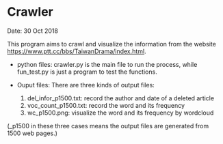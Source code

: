 # Crawler 
Date: 30 Oct 2018

This program aims to crawl and visualize the information from the website https://www.ptt.cc/bbs/TaiwanDrama/index.html.

* python files:
crawler.py is the main file to run the process, while fun_test.py is just a program to test the functions.

* Ouput files:
There are three kinds of output files:
	1. del_infor_p1500.txt: record the author and date of a deleted article
	2. voc_count_p1500.txt: record the word and its frequency
	3. wc_p1500.png: visualize the word and its frequency by wordcloud
	
(_p1500 in these three cases means the output files are generated from 1500 web pages.)
